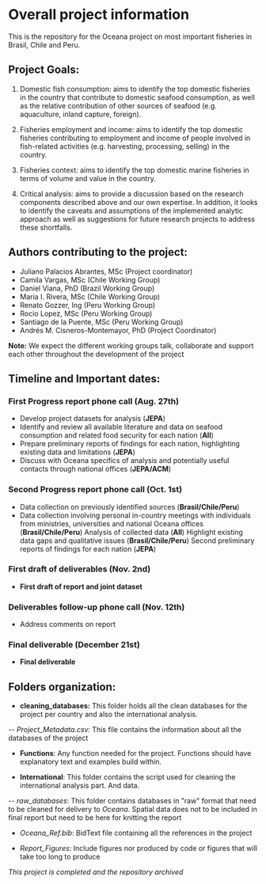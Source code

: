 # Overall project information
This is the repository for the Oceana project on most important fisheries in Brasil, Chile and Peru.

## Project Goals:

1) Domestic fish consumption: aims to identify the top domestic fisheries in the country that contribute to domestic seafood consumption, as well as the relative contribution of other sources of seafood (e.g. aquaculture, inland capture, foreign).

2) Fisheries employment and income: aims to identify the top domestic fisheries contributing to employment and income of people involved in fish-related activities (e.g. harvesting, processing, selling) in the country.

3) Fisheries context: aims to identify the top domestic marine fisheries in terms of volume and value in the country.

4) Critical analysis: aims to provide a discussion based on the research components described above and our own expertise. In addition, it looks to identify the caveats and assumptions of the implemented analytic approach as well as suggestions for future research projects to address these shortfalls.

## Authors contributing to the project:

- Juliano Palacios Abrantes, MSc (Project coordinator)
- Camila Vargas, MSc (Chile Working Group)
- Daniel Viana, PhD  (Brazil Working Group)
- Maria I. Rivera, MSc  (Chile Working Group)
- Renato Gozzer, Ing (Peru Working Group)
- Rocio Lopez, MSc  (Peru Working Group)
- Santiago de la Puente, MSc  (Peru Working Group)
- Andrés M. Cisneros-Montemayor, PhD  (Project Coordinator)

**Note:** We expect the different working groups talk, collaborate and support each other throughout the development of the project

## Timeline and Important dates:

### First Progress report phone call (Aug. 27th)
- Develop project datasets for analysis (**JEPA**)
- Identify and review all available literature and data on seafood consumption and related food security for each nation (**All**)
- Prepare preliminary reports of findings for each nation, highlighting existing data and limitations (**JEPA**)
- Discuss with Oceana specifics of analysis and potentially useful contacts through national offices (**JEPA/ACM**)
  
### Second Progress report phone call (Oct. 1st)
- Data collection on previously identified sources (**Brasil/Chile/Peru**)
- Data collection involving personal in-country meetings with individuals from ministries, universities and national Oceana offices (**Brasil/Chile/Peru**)
Analysis of collected data (**All**)
Highlight existing data gaps and qualitative issues (**Brasil/Chile/Peru**)
Second preliminary reports of findings for each nation (**JEPA**)

### First draft of deliverables (Nov. 2nd)
- **First draft of report and joint dataset**

### Deliverables follow-up phone call (Nov. 12th)
- Address comments on report

### Final deliverable (December 21st)
- **Final deliverable**

## Folders organization:

- **cleaning_databases:** This folder holds all the clean databases for the project per country and also the international analysis.

-- *Project_Metadata.csv:* This file contains the information about all the databases of the project

- **Functions**: Any function needed for the project. Functions should have explanatory text and examples build within.

- **International**: This folder contains the script used for cleaning the international analysis part. And data.

-- *raw_databases*: This folder contains databases in "raw" format that need to be cleaned for delivery to *Oceana*. Spatial data does not to be included in final report but need to be here for knitting the report

- *Oceana_Ref.bib*: BidText file containing all the references in the project

- *Report_Figures*: Include figures nor produced by code or figures that will take too long to produce


*This project is completed and the repository archived*
